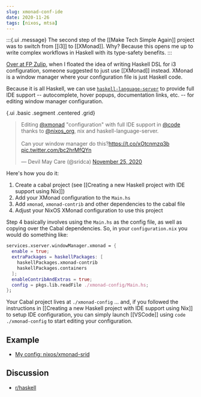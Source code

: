 ```yaml
---
slug: xmonad-conf-ide
date: 2020-11-26
tags: [nixos, mtsa]
---
```


:::{.ui .message}
The second step of the [[Make Tech Simple Again]] project was to switch from [[i3]] to [[XMonad]]. Why? Because this opens me up to write complex workflows in Haskell with its type-safety benefits.
:::

[Over at FP Zulip](https://funprog.srid.ca/haskell/i3-configuration-in-haskell.html#217619324), when I floated the idea of writing Haskell DSL for i3 configuration, someone suggested to just use [[XMonad]] instead. XMonad is a window manager where your configuration file is just Haskell code. 

Because it is all Haskell, we can use [`haskell-language-server`](https://github.com/haskell/haskell-language-server) to provide full IDE support -- autocomplete, hover popups, documentation links, etc. -- for editing window manager configuration.

{.ui .basic .segment .centered .grid}
<blockquote class="twitter-tweet"><p lang="en" dir="ltr">Editing <a href="https://twitter.com/xmonad?ref_src=twsrc%5Etfw">@xmonad</a> &quot;configuration&quot; with full IDE support in <a href="https://twitter.com/code?ref_src=twsrc%5Etfw">@code</a> thanks to <a href="https://twitter.com/nixos_org?ref_src=twsrc%5Etfw">@nixos_org</a>, nix and haskell-language-server.<br><br>Can your window manager do this?<a href="https://t.co/xOtcnmzq3b">https://t.co/xOtcnmzq3b</a> <a href="https://t.co/bc2hrMfQYn">pic.twitter.com/bc2hrMfQYn</a></p>&mdash; Devil May Care (@sridca) <a href="https://twitter.com/sridca/status/1331701938556166150?ref_src=twsrc%5Etfw">November 25, 2020</a></blockquote> <script async src="https://platform.twitter.com/widgets.js" charset="utf-8"></script>

Here's how you do it:

1. Create a cabal project (see [[Creating a new Haskell project with IDE support using Nix]])
2. Add your XMonad configuration to the `Main.hs`
3. Add `xmonad`, `xmonad-contrib` and other dependencies to the cabal file
4. Adjust your NixOS XMonad configuration to use this project

Step 4 basically involves using the `Main.hs` as the config file, as well as copying over the Cabal dependencies. So, in your `configuration.nix` you would do something like:

```nix
services.xserver.windowManager.xmonad = {
  enable = true;
  extraPackages = haskellPackages: [
    haskellPackages.xmonad-contrib
    haskellPackages.containers
  ];
  enableContribAndExtras = true;
  config = pkgs.lib.readFile ./xmonad-config/Main.hs;
};
```

Your Cabal project lives at `./xmonad-config` ... and, if you followed the instructions in [[Creating a new Haskell project with IDE support using Nix]] to setup IDE configuration, you can simply launch [[VSCode]] using `code ./xmonad-config` to start editing your configuration.

## Example

- [My config: nixos/xmonad-srid](https://github.com/srid/nix-config/tree/64e3d5de3383172e95b504dd8e410e62302f3632/nixos/xmonad-srid)

## Discussion

- [r/haskell](https://www.reddit.com/r/haskell/comments/k1kcif/edit_xmonad_configuration_with_ide_support/)